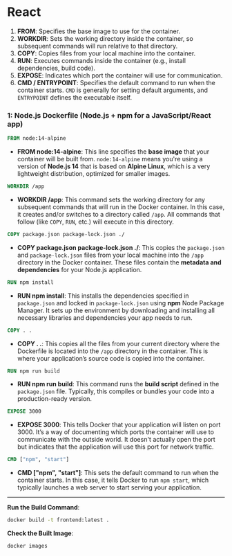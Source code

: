 # React 

1. **FROM**: Specifies the base image to use for the container.
2. **WORKDIR**: Sets the working directory inside the container, so subsequent commands will run relative to that directory.
3. **COPY**: Copies files from your local machine into the container.
4. **RUN**: Executes commands inside the container (e.g., install dependencies, build code).
5. **EXPOSE**: Indicates which port the container will use for communication.
6. **CMD / ENTRYPOINT**: Specifies the default command to run when the container starts. `CMD` is generally for setting default arguments, and `ENTRYPOINT` defines the executable itself.

### 1: Node.js Dockerfile (Node.js + npm for a JavaScript/React app)

```Dockerfile
FROM node:14-alpine
```
- **FROM node:14-alpine**: This line specifies the **base image** that your container will be built from. `node:14-alpine` means you're using a version of **Node.js 14** that is based on **Alpine Linux**, which is a very lightweight distribution, optimized for smaller images.

```Dockerfile
WORKDIR /app
```
- **WORKDIR /app**: This command sets the working directory for any subsequent commands that will run in the Docker container. In this case, it creates and/or switches to a directory called `/app`. All commands that follow (like `COPY`, `RUN`, etc.) will execute in this directory.

```Dockerfile
COPY package.json package-lock.json ./
```
- **COPY package.json package-lock.json ./**: This copies the `package.json` and `package-lock.json` files from your local machine into the `/app` directory in the Docker container. These files contain the **metadata and dependencies** for your Node.js application.

```Dockerfile
RUN npm install
```
- **RUN npm install**: This installs the dependencies specified in `package.json` and locked in `package-lock.json` using **npm** Node Package Manager. It sets up the environment by downloading and installing all necessary libraries and dependencies your app needs to run.

```Dockerfile
COPY . .
```
- **COPY . .**: This copies all the files from your current directory where the Dockerfile is located into the `/app` directory in the container. This is where your application’s source code is copied into the container.

```Dockerfile
RUN npm run build
```
- **RUN npm run build**: This command runs the **build script** defined in the `package.json` file. Typically, this compiles or bundles your code into a production-ready version.
  
```Dockerfile
EXPOSE 3000
```
- **EXPOSE 3000**: This tells Docker that your application will listen on port 3000. It’s a way of documenting which ports the container will use to communicate with the outside world. It doesn't actually open the port but indicates that the application will use this port for network traffic.

```Dockerfile
CMD ["npm", "start"]
```
- **CMD ["npm", "start"]**: This sets the default command to run when the container starts. In this case, it tells Docker to run `npm start`, which typically launches a web server to start serving your application.

---

 **Run the Build Command**:

   ```bash
   docker build -t frontend:latest .
   ```

**Check the Built Image**:

   ```bash
   docker images
   ```



